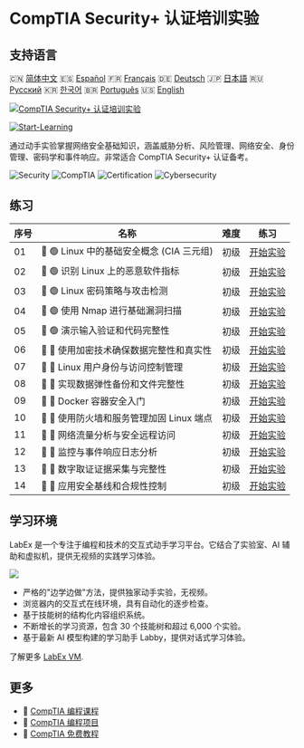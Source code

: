 # CompTIA Security+ 认证培训实验

## 支持语言

🇨🇳 [简体中文](README_zh.md) 🇪🇸 [Español](README_es.md) 🇫🇷 [Français](README_fr.md) 🇩🇪 [Deutsch](README_de.md) 🇯🇵 [日本語](README_ja.md) 🇷🇺 [Русский](README_ru.md) 🇰🇷 [한국어](README_ko.md) 🇧🇷 [Português](README_pt.md) 🇺🇸 [English](README.md) 

[![CompTIA Security+ 认证培训实验](https://cover-creator.labex.io/comptia-security-plus-training-labs.png?lang=zh)](https://labex.io/zh/courses/comptia-security-plus-training-labs)

[![Start-Learning](https://img.shields.io/badge/Start-Learning-whitesmoke?style=for-the-badge)](https://labex.io/zh/courses/comptia-security-plus-training-labs)

通过动手实验掌握网络安全基础知识，涵盖威胁分析、风险管理、网络安全、身份管理、密码学和事件响应。非常适合 CompTIA Security+ 认证备考。

![Security](https://img.shields.io/badge/Security-whitesmoke?style=for-the-badge&logo=security)
![CompTIA](https://img.shields.io/badge/CompTIA-whitesmoke?style=for-the-badge&logo=comptia)
![Certification](https://img.shields.io/badge/Certification-whitesmoke?style=for-the-badge&logo=certification)
![Cybersecurity](https://img.shields.io/badge/Cybersecurity-whitesmoke?style=for-the-badge&logo=cybersecurity)


## 练习

|   序号 | 名称                                      | 难度   | 练习                                                                                                                                              |
|--------|-------------------------------------------|--------|---------------------------------------------------------------------------------------------------------------------------------------------------|
|     01 | 📖 🟢 Linux 中的基础安全概念 (CIA 三元组) | 初级   | <a target='_blank' href='https://labex.io/zh/tutorials/linux-foundational-security-concepts-cia-triad-in-linux-592882'>开始实验</a>               |
|     02 | 📖 🟢 识别 Linux 上的恶意软件指标         | 初级   | <a target='_blank' href='https://labex.io/zh/tutorials/linux-identifying-malware-indicators-on-linux-592887'>开始实验</a>                         |
|     03 | 📖 🟢 Linux 密码策略与攻击检测            | 初级   | <a target='_blank' href='https://labex.io/zh/tutorials/linux-password-policies-and-detecting-attack-in-linux-592888'>开始实验</a>                 |
|     04 | 📖 🟢 使用 Nmap 进行基础漏洞扫描          | 初级   | <a target='_blank' href='https://labex.io/zh/tutorials/linux-basic-vulnerability-scanning-with-nmap-594554'>开始实验</a>                          |
|     05 | 📖 🟢 演示输入验证和代码完整性            | 初级   | <a target='_blank' href='https://labex.io/zh/tutorials/linux-demonstrating-input-validation-and-code-integrity-594556'>开始实验</a>               |
|     06 | 📖 🔵 使用加密技术确保数据完整性和真实性  | 初级   | <a target='_blank' href='https://labex.io/zh/tutorials/linux-ensuring-data-integrity-and-authenticity-with-cryptography-594576'>开始实验</a>      |
|     07 | 📖 🔵 Linux 用户身份与访问控制管理        | 初级   | <a target='_blank' href='https://labex.io/zh/tutorials/linux-managing-user-identities-and-access-controls-in-linux-594585'>开始实验</a>           |
|     08 | 📖 🔵 实现数据弹性备份和文件完整性        | 初级   | <a target='_blank' href='https://labex.io/zh/tutorials/linux-implementing-data-resilience-backups-and-file-integrity-594583'>开始实验</a>         |
|     09 | 📖 🔵 Docker 容器安全入门                 | 初级   | <a target='_blank' href='https://labex.io/zh/tutorials/linux-introduction-to-container-security-with-docker-594584'>开始实验</a>                  |
|     10 | 📖 🔵 使用防火墙和服务管理加固 Linux 端点 | 初级   | <a target='_blank' href='https://labex.io/zh/tutorials/linux-hardening-a-linux-endpoint-with-firewall-and-service-management-594582'>开始实验</a> |
|     11 | 📖 🔵 网络流量分析与安全远程访问          | 初级   | <a target='_blank' href='https://labex.io/zh/tutorials/linux-network-traffic-analysis-and-secure-remote-access-594587'>开始实验</a>               |
|     12 | 📖 🔵 监控与事件响应日志分析              | 初级   | <a target='_blank' href='https://labex.io/zh/tutorials/linux-monitoring-and-incident-response-log-analysis-594586'>开始实验</a>                   |
|     13 | 📖 🔵 数字取证证据采集与完整性            | 初级   | <a target='_blank' href='https://labex.io/zh/tutorials/linux-digital-forensics-evidence-acquisition-and-integrity-594581'>开始实验</a>            |
|     14 | 📖 🔵 应用安全基线和合规性控制            | 初级   | <a target='_blank' href='https://labex.io/zh/tutorials/linux-applying-security-baselines-and-compliance-controls-594580'>开始实验</a>             |

## 学习环境

LabEx 是一个专注于编程和技术的交互式动手学习平台。它结合了实验室、AI 辅助和虚拟机，提供无视频的实践学习体验。

![](https://tutorial-screenshot.getvm.io/images/vm-1725247253.png)

- 严格的"边学边做"方法，提供独家动手实验，无视频。
- 浏览器内的交互式在线环境，具有自动化的逐步检查。
- 基于技能树的结构化内容组织系统。
- 不断增长的学习资源，包含 30 个技能树和超过 6,000 个实验。
- 基于最新 AI 模型构建的学习助手 Labby，提供对话式学习体验。

了解更多 [LabEx VM](https://support.labex.io/using-labex/virtual-machine).

## 更多

- 🔗 [CompTIA 编程课程](https://github.com/labex-labs/awesome-programming-courses)
- 🔗 [CompTIA 编程项目](https://github.com/labex-labs/awesome-programming-projects)
- 🔗 [CompTIA 免费教程](https://github.com/labex-labs/comptia-free-tutorials)

